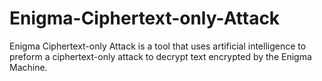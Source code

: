 # Enigma-Ciphertext-only-Attack

Enigma Ciphertext-only Attack is a tool that uses artificial intelligence to preform a ciphertext-only attack to decrypt text encrypted by the Enigma Machine.
